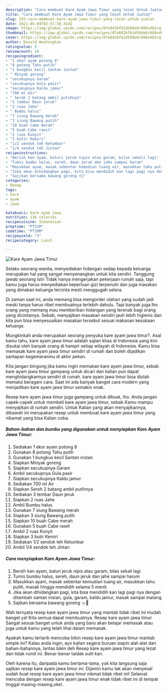 ```yaml
---
description: "Cara membuat Kare Ayam Jawa Timur yang lezat Untuk Jualan"
title: "Cara membuat Kare Ayam Jawa Timur yang lezat Untuk Jualan"
slug: 555-cara-membuat-kare-ayam-jawa-timur-yang-lezat-untuk-jualan
date: 2021-05-04T02:57:50.414Z
image: https://img-global.cpcdn.com/recipes/07e842bfb1d59de0/680x482cq70/kare-ayam-jawa-timur-foto-resep-utama.jpg
thumbnail: https://img-global.cpcdn.com/recipes/07e842bfb1d59de0/680x482cq70/kare-ayam-jawa-timur-foto-resep-utama.jpg
cover: https://img-global.cpcdn.com/recipes/07e842bfb1d59de0/680x482cq70/kare-ayam-jawa-timur-foto-resep-utama.jpg
author: Donald Washington
ratingvalue: 5
reviewcount: 10
recipeingredient:
- "1 ekor ayam potong 8"
- "8 potong Tahu putih"
- "1 bungkus kecil Santan instan"
- " Minyak goreng"
- "secukupnya Garam"
- "secukupnya Gula pasir"
- "secukupnya Kaldu jamur"
- "700 ml Air"
- " Sereh 2 batang ambil putihnya"
- "3 lembar Daun jeruk"
- "2 ruas Jahe"
- " Bumbu halus"
- "7 siung Bawang merah"
- "3 siung Bawang putih"
- "10 buah Cabe merah"
- "5 buah Cabe rawit"
- "2 ruas Kunyit"
- "3 butir Kemiri"
- "1/2 sendok teh Ketumbar"
- "1/4 sendok teh Jintan"
recipeinstructions:
- "Bersih kan ayam, baluri jeruk nipis atau garam, bilas sekali lagi"
- "Tumis bumbu halus, sereh, daun jeruk dan jahe sampai harum"
- "Masukkan ayam, masak sebentar kemudian tuang air, masukkan tahu putih, masak hingga mendidih selama 5 menit."
- "Jika akan dihidangkan pagi, kita bisa mendidih kan lagi pagi nya dengan ditambah santan instan, gula, garam, kaldu jamur, masak sampai matang"
- "Sajikan bersama bawang goreng ☺🙏"
categories:
- Resep
tags:
- kare
- ayam
- jawa

katakunci: kare ayam jawa 
nutrition: 136 calories
recipecuisine: Indonesian
preptime: "PT31M"
cooktime: "PT39M"
recipeyield: "3"
recipecategory: Lunch

---
```



![Kare Ayam Jawa Timur](https://img-global.cpcdn.com/recipes/07e842bfb1d59de0/680x482cq70/kare-ayam-jawa-timur-foto-resep-utama.jpg)

Selaku seorang wanita, menyediakan hidangan sedap kepada keluarga merupakan hal yang sangat menyenangkan untuk kita sendiri. Tanggung jawab seorang istri Tidak hanya mengerjakan pekerjaan rumah saja, tapi kamu juga harus menyediakan keperluan gizi terpenuhi dan juga masakan yang dimakan keluarga tercinta mesti menggugah selera.

Di zaman  saat ini, anda memang bisa mengorder olahan yang sudah jadi meski tanpa harus ribet membuatnya terlebih dahulu. Tapi banyak juga lho orang yang memang mau memberikan hidangan yang terenak bagi orang yang dicintainya. Sebab, menyajikan masakan sendiri jauh lebih higienis dan kita pun bisa menyesuaikan masakan tersebut sesuai makanan kesukaan keluarga. 



Mungkinkah anda merupakan seorang penyuka kare ayam jawa timur?. Asal kamu tahu, kare ayam jawa timur adalah sajian khas di Indonesia yang kini disukai oleh banyak orang di hampir setiap wilayah di Indonesia. Kamu bisa memasak kare ayam jawa timur sendiri di rumah dan boleh dijadikan santapan kegemaranmu di akhir pekan.

Kita jangan bingung jika kamu ingin memakan kare ayam jawa timur, sebab kare ayam jawa timur gampang untuk dicari dan kalian pun dapat menghidangkannya sendiri di rumah. kare ayam jawa timur bisa diolah memalui beragam cara. Saat ini ada banyak banget cara modern yang menjadikan kare ayam jawa timur semakin enak.

Resep kare ayam jawa timur juga gampang untuk dibuat, lho. Anda jangan capek-capek untuk membeli kare ayam jawa timur, sebab Kamu mampu menyajikan di rumah sendiri. Untuk Kalian yang akan menyajikannya, dibawah ini merupakan resep untuk membuat kare ayam jawa timur yang nikamat yang bisa Kalian coba.

<!--inarticleads1-->

##### Bahan-bahan dan bumbu yang digunakan untuk menyiapkan Kare Ayam Jawa Timur:

1. Sediakan 1 ekor ayam potong 8
1. Gunakan 8 potong Tahu putih
1. Gunakan 1 bungkus kecil Santan instan
1. Siapkan  Minyak goreng
1. Siapkan secukupnya Garam
1. Ambil secukupnya Gula pasir
1. Siapkan secukupnya Kaldu jamur
1. Sediakan 700 ml Air
1. Siapkan  Sereh 2 batang ambil putihnya
1. Sediakan 3 lembar Daun jeruk
1. Siapkan 2 ruas Jahe
1. Ambil  Bumbu halus
1. Gunakan 7 siung Bawang merah
1. Siapkan 3 siung Bawang putih
1. Siapkan 10 buah Cabe merah
1. Gunakan 5 buah Cabe rawit
1. Ambil 2 ruas Kunyit
1. Siapkan 3 butir Kemiri
1. Sediakan 1/2 sendok teh Ketumbar
1. Ambil 1/4 sendok teh Jintan




<!--inarticleads2-->

##### Cara menyiapkan Kare Ayam Jawa Timur:

1. Bersih kan ayam, baluri jeruk nipis atau garam, bilas sekali lagi
1. Tumis bumbu halus, sereh, daun jeruk dan jahe sampai harum
1. Masukkan ayam, masak sebentar kemudian tuang air, masukkan tahu putih, masak hingga mendidih selama 5 menit.
1. Jika akan dihidangkan pagi, kita bisa mendidih kan lagi pagi nya dengan ditambah santan instan, gula, garam, kaldu jamur, masak sampai matang
1. Sajikan bersama bawang goreng ☺🙏




Wah ternyata resep kare ayam jawa timur yang mantab tidak ribet ini mudah banget ya! Kita semua dapat membuatnya. Resep kare ayam jawa timur Sangat sesuai banget untuk anda yang baru akan belajar memasak atau juga untuk kamu yang telah lihai dalam memasak.

Apakah kamu tertarik mencoba bikin resep kare ayam jawa timur mantab simple ini? Kalau anda ingin, ayo kalian segera buruan siapin alat-alat dan bahan-bahannya, lantas bikin deh Resep kare ayam jawa timur yang lezat dan tidak rumit ini. Benar-benar taidak sulit kan. 

Oleh karena itu, daripada kamu berlama-lama, yuk kita langsung saja sajikan resep kare ayam jawa timur ini. Dijamin kamu tak akan menyesal sudah buat resep kare ayam jawa timur nikmat tidak ribet ini! Selamat mencoba dengan resep kare ayam jawa timur enak tidak ribet ini di tempat tinggal masing-masing,oke!.

